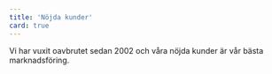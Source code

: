 ```yaml
---
title: 'Nöjda kunder'
card: true
---
```


Vi har vuxit oavbrutet sedan 2002 och våra nöjda kunder är vår bästa marknadsföring.